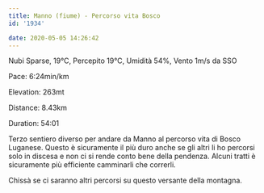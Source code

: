 ```yaml
---
title: Manno (fiume) - Percorso vita Bosco
id: '1934'

date: 2020-05-05 14:26:42
---
```


Nubi Sparse, 19°C, Percepito 19°C, Umidità 54%, Vento 1m/s da SSO

Pace: 6:24min/km

Elevation: 263mt

Distance: 8.43km

Duration: 54:01

Terzo sentiero diverso per andare da Manno al percorso vita di Bosco Luganese. Questo è sicuramente il più duro anche se gli altri li ho percorsi solo in discesa e non ci si rende conto bene della pendenza. Alcuni tratti è sicuramente più efficiente camminarli che correrli.

Chissà se ci saranno altri percorsi su questo versante della montagna.

<!-- ![image](/images/2021/08/20200505-activity-map_hu8434900c228709b42256e8729193e183_73541_700x0_resize_box_3.png) -->
